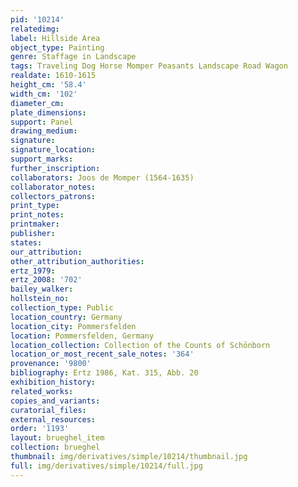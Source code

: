 ```yaml
---
pid: '10214'
relatedimg: 
label: Hillside Area
object_type: Painting
genre: Staffage in Landscape
tags: Traveling Dog Horse Momper Peasants Landscape Road Wagon
realdate: 1610-1615
height_cm: '58.4'
width_cm: '102'
diameter_cm: 
plate_dimensions: 
support: Panel
drawing_medium: 
signature: 
signature_location: 
support_marks: 
further_inscription: 
collaborators: Joos de Momper (1564-1635)
collaborator_notes: 
collectors_patrons: 
print_type: 
print_notes: 
printmaker: 
publisher: 
states: 
our_attribution: 
other_attribution_authorities: 
ertz_1979: 
ertz_2008: '702'
bailey_walker: 
hollstein_no: 
collection_type: Public
location_country: Germany
location_city: Pommersfelden
location: Pommersfelden, Germany
location_collection: Collection of the Counts of Schönborn
location_or_most_recent_sale_notes: '364'
provenance: '9800'
bibliography: Ertz 1986, Kat. 315, Abb. 20
exhibition_history: 
related_works: 
copies_and_variants: 
curatorial_files: 
external_resources: 
order: '1193'
layout: brueghel_item
collection: brueghel
thumbnail: img/derivatives/simple/10214/thumbnail.jpg
full: img/derivatives/simple/10214/full.jpg
---
```


